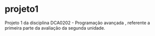# projeto1

Projeto 1 da disciplina DCA0202 - Programação avançada , referente a primeira parte da avaliação da segunda unidade.


